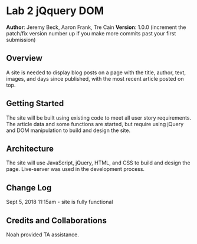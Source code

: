 # Lab 2 jQquery DOM

**Author**: Jeremy Beck, Aaron Frank, Tre Cain
**Version**: 1.0.0 (increment the patch/fix version number up if you make more commits past your first submission)

## Overview
A site is needed to display blog posts on a page with the title, author, text, images, and days since published, with the most recent article posted on top. 

## Getting Started
The site will be built using existing code to meet all user story requirements. The article data and some functions are started, but require using jQuery and DOM manipulation to build and design the site.

## Architecture
The site will use JavaScript, jQuery, HTML, and CSS to build and design the page. Live-server was used in the development process.

## Change Log
Sept 5, 2018 11:15am - site is fully functional

## Credits and Collaborations
Noah provided TA assistance.